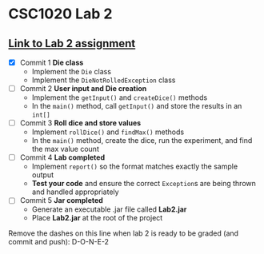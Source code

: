 # CSC1020 Lab 2

## [Link to Lab 2 assignment](https://csse.msoe.us/csc1020/lab2)

* [x] Commit 1 **Die class**
    - Implement the `Die` class
    - Implement the `DieNotRolledException` class
* [ ] Commit 2 **User input and Die creation**
    - Implement the `getInput()` and `createDice()` methods
    - In the `main()` method, call `getInput()` and store the results in an `int[]`
* [ ] Commit 3 **Roll dice and store values**
    - Implement `rollDice()` and `findMax()` methods
    - In the `main()` method, create the dice, run the experiment, and find the max value count
* [ ] Commit 4 **Lab completed**
    - Implement `report()` so the format matches exactly the sample output
    - **Test your code** and ensure the correct `Exception`s are being thrown and handled appropriately
* [ ] Commit 5 **Jar completed**
    - Generate an executable .jar file called **Lab2.jar**
    - Place **Lab2.jar** at the root of the project

Remove the dashes on this line when lab 2 is ready to be graded (and commit and push): D-O-N-E-2
